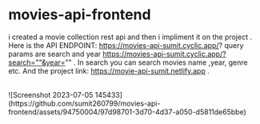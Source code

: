 # movies-api-frontend
i created a movie collection rest api and then i impliment it on the project . Here is the API ENDPOINT: https://movies-api-sumit.cyclic.app/?   query params are search and year 
https://movies-api-sumit.cyclic.app/?search=""&year="" . In search you can search movies name ,year, genre etc. 
And the project link: https://movie-api-sumit.netlify.app .
<br/>

<br/>
![Screenshot 2023-07-05 145433](https://github.com/sumit260799/movies-api-frontend/assets/94750004/97d98701-3d70-4d37-a050-d5811de65bbe)
